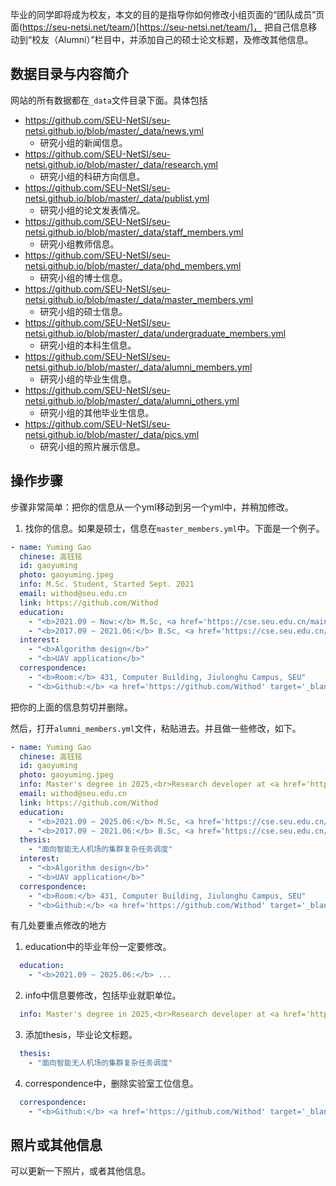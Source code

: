 
毕业的同学即将成为校友，本文的目的是指导你如何修改小组页面的“团队成员”页面(https://seu-netsi.net/team/)[https://seu-netsi.net/team/]，
把自己信息移动到“校友（Alumni）”栏目中，并添加自己的硕士论文标题，及修改其他信息。

## 数据目录与内容简介

网站的所有数据都在`_data`文件目录下面。具体包括
- https://github.com/SEU-NetSI/seu-netsi.github.io/blob/master/_data/news.yml
  - 研究小组的新闻信息。
- https://github.com/SEU-NetSI/seu-netsi.github.io/blob/master/_data/research.yml
  - 研究小组的科研方向信息。
- https://github.com/SEU-NetSI/seu-netsi.github.io/blob/master/_data/publist.yml
  - 研究小组的论文发表情况。
- https://github.com/SEU-NetSI/seu-netsi.github.io/blob/master/_data/staff_members.yml
  - 研究小组教师信息。
- https://github.com/SEU-NetSI/seu-netsi.github.io/blob/master/_data/phd_members.yml
  - 研究小组的博士信息。
- https://github.com/SEU-NetSI/seu-netsi.github.io/blob/master/_data/master_members.yml
  - 研究小组的硕士信息。
- https://github.com/SEU-NetSI/seu-netsi.github.io/blob/master/_data/undergraduate_members.yml
  - 研究小组的本科生信息。
- https://github.com/SEU-NetSI/seu-netsi.github.io/blob/master/_data/alumni_members.yml
  - 研究小组的毕业生信息。
- https://github.com/SEU-NetSI/seu-netsi.github.io/blob/master/_data/alumni_others.yml
  - 研究小组的其他毕业生信息。
- https://github.com/SEU-NetSI/seu-netsi.github.io/blob/master/_data/pics.yml
  - 研究小组的照片展示信息。


## 操作步骤

步骤非常简单：把你的信息从一个yml移动到另一个yml中，并稍加修改。
1. 找你的信息。如果是硕士，信息在`master_members.yml`中。下面是一个例子。
```yml
- name: Yuming Gao
  chinese: 高钰铭
  id: gaoyuming
  photo: gaoyuming.jpeg
  info: M.Sc. Student, Started Sept. 2021
  email: withod@seu.edu.cn
  link: https://github.com/Withod
  education:
    - "<b>2021.09 ~ Now:</b> M.Sc, <a href='https://cse.seu.edu.cn/main.htm' target='_blank'>School of Computer Science and Engineering</a>, <a href='https://www.seu.edu.cn/' target='_blank'>Southeast University</a>, China"
    - "<b>2017.09 ~ 2021.06:</b> B.Sc, <a href='https://cse.seu.edu.cn/main.htm' target='_blank'>School of Computer Science and Engineering</a>, <a href='https://www.seu.edu.cn/' target='_blank'>Southeast University</a>, China"
  interest:
    - "<b>Algorithm design</b>"
    - "<b>UAV application</b>"
  correspondence:
    - "<b>Room:</b> 431, Computer Building, Jiulonghu Campus, SEU"
    - "<b>Github:</b> <a href='https://github.com/Withod' target='_blank'>https://github.com/Withod</a>"
```
把你的上面的信息剪切并删除。

然后，打开`alumni_members.yml`文件，粘贴进去。并且做一些修改，如下。
```yml
- name: Yuming Gao
  chinese: 高钰铭
  id: gaoyuming
  photo: gaoyuming.jpeg
  info: Master's degree in 2025,<br>Research developer at <a href='https://www.xxx.com/' target='_blank'>Xxxx Xxx</a> 
  email: withod@seu.edu.cn
  link: https://github.com/Withod
  education:
    - "<b>2021.09 ~ 2025.06:</b> M.Sc, <a href='https://cse.seu.edu.cn/main.htm' target='_blank'>School of Computer Science and Engineering</a>, <a href='https://www.seu.edu.cn/' target='_blank'>Southeast University</a>, China"
    - "<b>2017.09 ~ 2021.06:</b> B.Sc, <a href='https://cse.seu.edu.cn/main.htm' target='_blank'>School of Computer Science and Engineering</a>, <a href='https://www.seu.edu.cn/' target='_blank'>Southeast University</a>, China"
  thesis:
    - "面向智能无人机场的集群复杂任务调度"  
  interest:
    - "<b>Algorithm design</b>"
    - "<b>UAV application</b>"
  correspondence:
    - "<b>Room:</b> 431, Computer Building, Jiulonghu Campus, SEU"
    - "<b>Github:</b> <a href='https://github.com/Withod' target='_blank'>https://github.com/Withod</a>"
```

有几处要重点修改的地方
1. education中的毕业年份一定要修改。
```yml
  education:
    - "<b>2021.09 ~ 2025.06:</b> ... 
```
2. info中信息要修改，包括毕业就职单位。
```yml
  info: Master's degree in 2025,<br>Research developer at <a href='https://www.xxx.com/' target='_blank'>Xxxx Xxx</a> 
```
3. 添加thesis，毕业论文标题。
```yml
  thesis:
    - "面向智能无人机场的集群复杂任务调度"  
```
4. correspondence中，删除实验室工位信息。
```yml
  correspondence:
    - "<b>Github:</b> <a href='https://github.com/Withod' target='_blank'>https://github.com/Withod</a>"
```

## 照片或其他信息

可以更新一下照片，或者其他信息。


